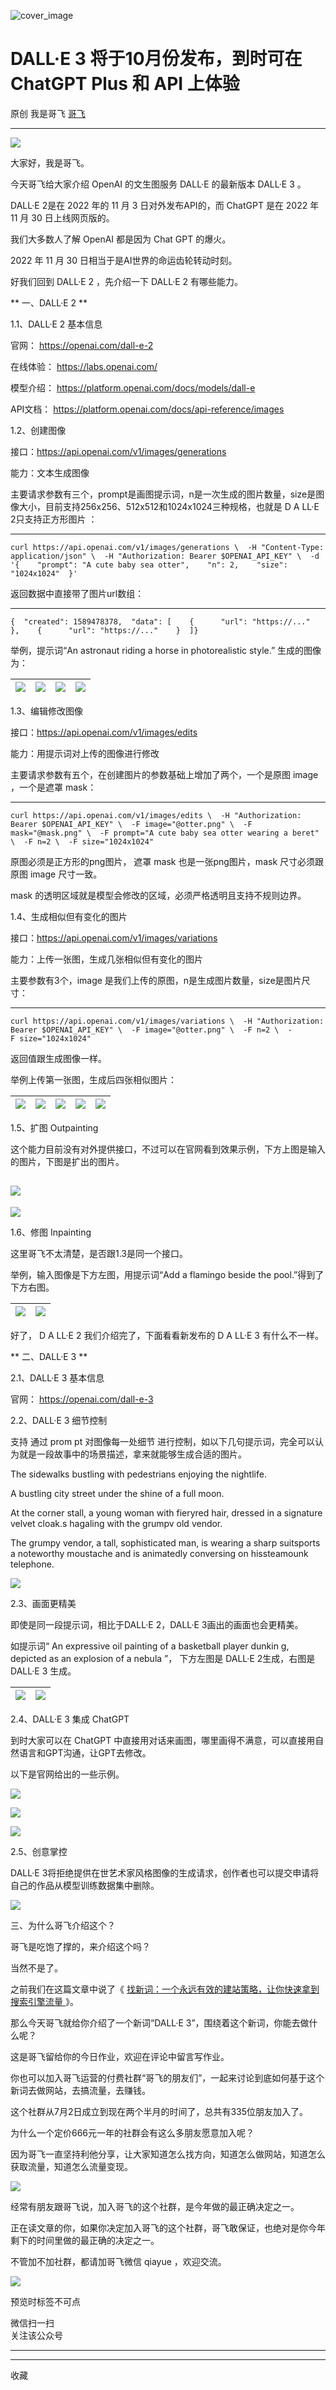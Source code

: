 ![cover_image](https://mmbiz.qpic.cn/sz_mmbiz_jpg/LBrX00GQeictib15GAhhBkjVhSVEiaXNVwgPgwjbQtMQCMXiafu8pbT1ZXxa6ouZOC5Nze3P4Dby1icFDH40hOpNOkA/0?wx_fmt=jpeg)

#  DALL·E 3 将于10月份发布，到时可在 ChatGPT Plus 和 API 上体验

原创  我是哥飞  [ 哥飞 ](javascript:void\(0\);)

__ _ _ _ _

![](https://mmbiz.qpic.cn/sz_mmbiz_png/LBrX00GQeictib15GAhhBkjVhSVEiaXNVwgykfZib03PDO6iaHnCduMRiczua6UOndrMDibvtevKicZEO19pyWBPVYd84Q/640?wx_fmt=png)

大家好，我是哥飞。

今天哥飞给大家介绍 OpenAI 的文生图服务 DALL·E 的最新版本 DALL·E 3 。

DALL·E 2是在 2022 年的 11 月 3 日对外发布API的，而 ChatGPT 是在 2022 年 11 月 30 日上线网页版的。  

我们大多数人了解 OpenAI 都是因为  Chat  GPT 的爆火。  

2022 年 11 月 30 日相当于是AI世界的命运齿轮转动时刻。  

好我们回到  DALL·E 2 ，先介绍一下  DALL·E 2 有哪些能力。  

  

** 一、DALL·E 2  **

1.1、DALL·E 2 基本信息

官网： https://openai.com/dall-e-2

在线体验： https://labs.openai.com/

模型介绍： https://platform.openai.com/docs/models/dall-e

API文档： https://platform.openai.com/docs/api-reference/images

  

1.2、创建图像  

接口：https://api.openai.com/v1/images/generations  

能力：文本生成图像  

主要请求参数有三个，prompt是画图提示词，n是一次生成的图片数量，size是图像大小，目前支持256x256、512x512和1024x1024三种规格，也就是
D  A  LL·E  2只支持正方形图片  ：  

  *   *   *   *   *   *   *   * 

    
    
    curl https://api.openai.com/v1/images/generations \  -H "Content-Type: application/json" \  -H "Authorization: Bearer $OPENAI_API_KEY" \  -d '{    "prompt": "A cute baby sea otter",    "n": 2,    "size": "1024x1024"  }'

返回数据中直接带了图片url数组：

  *   *   *   *   *   *   *   *   *   *   * 

    
    
    {  "created": 1589478378,  "data": [    {      "url": "https://..."    },    {      "url": "https://..."    }  ]}

举例，提示词“An astronaut riding a horse in photorealistic style.” 生成的图像为：  

![](https://mmbiz.qpic.cn/sz_mmbiz_jpg/LBrX00GQeictc9epoicTeoMoPvEMhhE616W3xd0YMy5yrvDDPcMWmnIUCKUHj2K8uZ90tvlLK7dbdTnV8y47KLxQ/640?wx_fmt=jpeg) |  ![](https://mmbiz.qpic.cn/sz_mmbiz_jpg/LBrX00GQeictc9epoicTeoMoPvEMhhE616ewJdtTSNnHtGL0iak2gicJ4QeVzOUFIbVIvn4OcyahZicT6ib1aCnbRKzg/640?wx_fmt=jpeg) |  ![](https://mmbiz.qpic.cn/sz_mmbiz_jpg/LBrX00GQeictc9epoicTeoMoPvEMhhE616fr2Y5Fs496TFTrhwwPOaXzsNacuBXjn1HAU43pAFcHIZeheiasgmAXw/640?wx_fmt=jpeg) |  ![](https://mmbiz.qpic.cn/sz_mmbiz_jpg/LBrX00GQeictc9epoicTeoMoPvEMhhE616ej6zwIPVwbcCcjDIVkzbcmok6MP5qibdtLEXPiciaahEKbDcetIibVdxjg/640?wx_fmt=jpeg)  
---|---|---|---  
  
  

1.3、编辑修改图像  

接口：https://api.openai.com/v1/images/edits

能力：用提示词对上传的图像进行修改  

主要请求参数有五个，在创建图片的参数基础上增加了两个，一个是原图 image ，一个是遮罩 mask：  

  *   *   *   *   *   *   * 

    
    
    curl https://api.openai.com/v1/images/edits \  -H "Authorization: Bearer $OPENAI_API_KEY" \  -F image="@otter.png" \  -F mask="@mask.png" \  -F prompt="A cute baby sea otter wearing a beret" \  -F n=2 \  -F size="1024x1024"

原图必须是正方形的png图片，  遮罩 mask 也是一张png图片，mask 尺寸必须跟原图 image 尺寸一致。

mask 的透明区域就是模型会修改的区域，必须严格透明且支持不规则边界。

  

1.4、生成相似但有变化的图片

接口：https://api.openai.com/v1/images/variations

能力：上传一张图，生成几张相似但有变化的图片

主要参数有3个，image 是我们上传的原图，n是生成图片数量，size是图片尺寸：  

  *   *   *   *   * 

    
    
    curl https://api.openai.com/v1/images/variations \  -H "Authorization: Bearer $OPENAI_API_KEY" \  -F image="@otter.png" \  -F n=2 \  -F size="1024x1024"

返回值跟生成图像一样。

举例上传第一张图，生成后四张相似图片：  

![](https://mmbiz.qpic.cn/sz_mmbiz_jpg/LBrX00GQeictib15GAhhBkjVhSVEiaXNVwgPsnyia8Z0GLiaibC0VaS1OEtkxEd1LU9JqKe10CibxIdWonF9YXIB9U3lw/640?wx_fmt=jpeg) |  ![](https://mmbiz.qpic.cn/sz_mmbiz_jpg/LBrX00GQeictib15GAhhBkjVhSVEiaXNVwgf2lE5ticq2uibYLbKgvXD9kTTFy04icc7JtkibuDcwibLHbg2TUIib2IOs6A/640?wx_fmt=jpeg) |  ![](https://mmbiz.qpic.cn/sz_mmbiz_jpg/LBrX00GQeictib15GAhhBkjVhSVEiaXNVwg6GaOuMv8zv61rSgdKAl6FOkGa5335iaelWHhpDp0KNQVtnWpqlImZuQ/640?wx_fmt=jpeg) |  ![](https://mmbiz.qpic.cn/sz_mmbiz_jpg/LBrX00GQeictib15GAhhBkjVhSVEiaXNVwguYxqdLoNUAFv74AyRWZJcgvMPOyDibTeDVAWLicSvrRozFn6dKaicmpEA/640?wx_fmt=jpeg) |  ![](https://mmbiz.qpic.cn/sz_mmbiz_jpg/LBrX00GQeictib15GAhhBkjVhSVEiaXNVwgJL5csrh8wIVlMEjWycH6xkuwdzbOFObUvn5JJRqLc6JrSR851KRMqg/640?wx_fmt=jpeg)  
---|---|---|---|---  
  
  

1.5、扩图 Outpainting

这个能力目前没有对外提供接口，不过可以在官网看到效果示例，下方上图是输入的图片，下图是扩出的图片。  

![](https://mmbiz.qpic.cn/sz_mmbiz_jpg/LBrX00GQeictib15GAhhBkjVhSVEiaXNVwg1wuTuTDk2OYPmEgMVrEhanF0k6cOTia0TBjQU4EDZgaAJ4F6mB9w0Tg/640?wx_fmt=jpeg)  
---  
![](https://mmbiz.qpic.cn/sz_mmbiz_jpg/LBrX00GQeictib15GAhhBkjVhSVEiaXNVwgqcd8AiaO0ibwdmaNmKufJ5tFhUqDicdAYOV0bW98HuufP5rdBHicDJa8pA/640?wx_fmt=jpeg)  
  
  

1.6、修图  Inpainting

这里哥飞不太清楚，是否跟1.3是同一个接口。

举例，输入图像是下方左图，用提示词“Add a flamingo beside the pool.”得到了下方右图。  

![](https://mmbiz.qpic.cn/sz_mmbiz_jpg/LBrX00GQeictib15GAhhBkjVhSVEiaXNVwgPwvv41r5vtDyF9pdnDuxBicquh39F7zqkYdibjkmIDPruicBbUQicEGr8w/640?wx_fmt=jpeg) |  ![](https://mmbiz.qpic.cn/sz_mmbiz_jpg/LBrX00GQeictib15GAhhBkjVhSVEiaXNVwgyKmib3BFtiav6wTOAceFxkMStsPnnqsJfV2yN6OKSqnTLUQx8BYOVmUQ/640?wx_fmt=jpeg)  
---|---  
  
  

好了，  D  A  LL·E  2 我们介绍完了，下面看看新发布的  D  A  LL·E 3 有什么不一样。  

** 二、DALL·E 3  **

2.1、DALL·E 3 基本信息

官网： https://openai.com/dall-e-3

2.2、DALL·E 3 细节控制  

支持  通过  prom  pt  对图像每一处细节  进行控制，如以下几句提示词，完全可以认为就是一段故事中的场景描述，拿来就能够生成合适的图片。

The sidewalks bustling with pedestrians enjoying the nightlife.

A bustling city street under the shine of a full moon.

At the corner stall, a young woman with fieryred hair, dressed in a signature
velvet cloak.s hagaling with the grumpv old vendor.

The grumpy vendor, a tall, sophisticated man, is wearing a sharp suitsports a
noteworthy moustache and is animatedly conversing on hissteamounk telephone.

![](https://mmbiz.qpic.cn/sz_mmbiz_png/LBrX00GQeictib15GAhhBkjVhSVEiaXNVwgs5rwPSeXibC01ibL9nX6xPT8eTV7vdeGxDMVU9EovHNFhsuyRpk3XbLQ/640?wx_fmt=png)

2.3、画面更精美

即使是同一段提示词，相比于DALL·E 2，DALL·E 3画出的画面也会更精美。

如提示词“  An expressive oil painting of a basketball player dunkin  g, depicted
as an explosion of a nebula  ”，  下方左图是  DALL·E 2生成，右图是  DALL·E 3 生成。

![](https://mmbiz.qpic.cn/sz_mmbiz_png/LBrX00GQeictib15GAhhBkjVhSVEiaXNVwgGeibeRl5mhve6AZEEWFB2YgPgqwfDoZX8ekuD5Eft8Hu2qk7icJ1dic0Q/640?wx_fmt=png) |  ![](https://mmbiz.qpic.cn/sz_mmbiz_png/LBrX00GQeictib15GAhhBkjVhSVEiaXNVwgSLaN6cuibKQ4C4Xs54CkvKQXwLcq7fEId3G8iaDjLMAQ38t6V4la5YAQ/640?wx_fmt=png)  
---|---  
  
  

2.4、DALL·E 3 集成 ChatGPT  

到时大家可以在 ChatGPT 中直接用对话来画图，哪里画得不满意，可以直接用自然语言和GPT沟通，让GPT去修改。

以下是官网给出的一些示例。

![](https://mmbiz.qpic.cn/sz_mmbiz_png/LBrX00GQeictib15GAhhBkjVhSVEiaXNVwgiblbAnDgBsibyXJvMQI1DlfRSzjl91jXnjSbUhkk60eksmyQVDH0f7Zg/640?wx_fmt=png)

![](https://mmbiz.qpic.cn/sz_mmbiz_png/LBrX00GQeictib15GAhhBkjVhSVEiaXNVwgdvef11wvSbfVZS4licibkgwlRBZcfiarYtl9Ne7cMCiaKJFe765uAVDpYA/640?wx_fmt=png)

![](https://mmbiz.qpic.cn/sz_mmbiz_png/LBrX00GQeictib15GAhhBkjVhSVEiaXNVwgOjdJciaQb4OWdRc1tPzLh6osPgf4n0jneiaib9TRjDKJw0JVJicXxHeYPA/640?wx_fmt=png)

2.5、创意掌控

DALL·E 3将拒绝提供在世艺术家风格图像的生成请求，创作者也可以提交申请将自己的作品从模型训练数据集中删除。

![](https://mmbiz.qpic.cn/sz_mmbiz_png/LBrX00GQeictib15GAhhBkjVhSVEiaXNVwgbsEh0mLncjnzm2vXejC0rysibvBksZ8YyVfn2BrbiaUYCyQ7PXUzMHbg/640?wx_fmt=png)

  

三、为什么哥飞介绍这个？

哥飞是吃饱了撑的，来介绍这个吗？  

当然不是了。

之前我们在这篇文章中说了《 [ 找新词：一个永远有效的建站策略，让你快速拿到搜索引擎流量
](http://mp.weixin.qq.com/s?__biz=MjM5OTIzMzYyMA==&mid=2650079457&idx=1&sn=6a6b914a2685581ef26ef00cb8b19ee1&chksm=bf3f31da8848b8cc7e206419bcb2884415659dae3bd17fb77b9859adf106da494bd843f5d6f4&scene=21#wechat_redirect)
》。  

那么今天哥飞就给你介绍了一个新词“DALL·E 3”，围绕着这个新词，你能去做什么呢？  

这是哥飞留给你的今日作业，欢迎在评论中留言写作业。  

你也可以加入哥飞运营的付费社群“哥飞的朋友们”，一起来讨论到底如何基于这个新词去做网站，去搞流量，去赚钱。

这个社群从7月2日成立到现在两个半月的时间了，总共有335位朋友加入了。  

为什么一个定价666元一年的社群会有这么多朋友愿意加入呢？

因为哥飞一直坚持利他分享，让大家知道怎么找方向，知道怎么做网站，知道怎么获取流量，知道怎么流量变现。

![](https://mmbiz.qpic.cn/sz_mmbiz_png/LBrX00GQeicstM5JvDTzRWcXRk4rv6J0z99hHZ9yIpq82NNlNGyxOialxksQUX9kHTIicdFickWe8sBYTdUrt9gIhw/640?wx_fmt=png&wxfrom=5&wx_lazy=1&wx_co=1)

经常有朋友跟哥飞说，加入哥飞的这个社群，是今年做的最正确决定之一。

正在读文章的你，如果你决定加入哥飞的这个社群，哥飞敢保证，也绝对是你今年剩下的时间里做的最正确的决定之一。

不管加不加社群，都请加哥飞微信 qiayue ，欢迎交流。

![](https://mmbiz.qpic.cn/sz_mmbiz_png/LBrX00GQeicsG8Pro6O9Hu75bIIiafZVPs3qlYeaNNJ1BpqNplEGgibL5m1bcq8a1N1rzoI5lia8aJjtHfgiaAADJJQ/640?wx_fmt=png)

预览时标签不可点

微信扫一扫  
关注该公众号





****



****



  收藏

